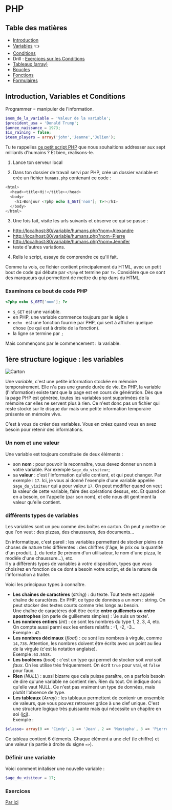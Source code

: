 # PHP

## Table des matières

- [Introduction](php-introduction.md)  
- [Variables](php-variables.md) :point_left:
- [Conditions](php-conditions.md)
- Drill : [Exercices sur les Conditions](php-exercices-conditions.md)
- [Tableaux (array)](php-array.md)
- [Boucles](php-boucles.md)
- [Fonctions](php-fonctions.md)
- [Formulaires](php-formulaires.md)

##  Introduction, Variables et Conditions

Programmer = manipuler de l'information.

```php
$nom_de_la_variable = 'Valeur de la variable';
$president_usa = 'Donald Trump';
$annee_naissance = 1973; 
$is_raining = false;
$team_players = array('john','Jeanne','Julien');
```

Tu te rappelles [ce petit script PHP](php-introduction.md) que nous souhaitions addresser aux sept milliards d'humains ?
Et bien, réalisons-le.

1. Lance ton serveur local

2. Dans ton dossier de travail servi par PHP, crée un dossier variable et crée un fichier `humans.php` contenant ce code : 

```php
<html>
  <head><title>Hi!</title></head>
  <body>
    <h1>Bonjour <?php echo $_GET['nom']; ?>!</h1>
  </body>
</html>
```
3. Une fois fait, visite les urls suivants et observe ce qui se passe :
  - [http://localhost:80/variable/humans.php?nom=Alexandre](http://localhost:80/variable/humans.php?nom=Alexandre)
  - [http://localhost:80/variable/humans.php?nom=Pierre](http://localhost:80/variable/humans.php?nom=Pierre)
  - [http://localhost:80/variable/humans.php?nom=Jennifer](http://localhost:80/variable/humans.php?nom=Jennifer)
  - teste d'autres variations.
4. Relis le script, essaye de comprendre ce qu'il fait.

Comme tu vois, ce fichier contient principalement du HTML, avec un petit bout de code qui débute par `<?php` et termine par `?>`. Considère que ce sont des marqueurs qui permettent de mettre du php dans du HTML.

### Examinons ce bout de code PHP

```php
<?php echo $_GET['nom']; ?>
```

- ` $_GET ` est une variable.
- en PHP, une variable commence toujours par le sigle `$`
- `echo ` est une fonction fournie par PHP, qui sert à afficher quelque chose (ce qui est à droite de la fonction).
- la ligne se termine par `;`

Mais commençons par le commencement : la variable.

## 1ère structure logique : les variables

![Carton](https://www.dropbox.com/s/pec9eeigmw5a8ra/carton.png?dl=1) 

Une *variable*, c'est une petite information stockée en mémoire temporairement. Elle n'a pas une grande durée de vie. En PHP, la variable (l'information) existe tant que la page est en cours de génération. Dès que la page PHP est générée, toutes les variables sont supprimées de la mémoire car elles ne servent plus à rien. Ce n'est donc pas un fichier qui reste stocké sur le disque dur mais une petite information temporaire présente en mémoire vive.  

C'est à vous de créer des variables. Vous en créez quand vous en avez besoin pour retenir des informations.  

### Un nom et une valeur

Une variable est toujours constituée de deux éléments :  
- son **nom** : pour pouvoir la reconnaître, vous devez donner un nom à votre variable. Par exemple `$age_du_visiteur`;  
- sa **valeur** : c'est l'information qu'elle contient, et qui peut changer. 
Par exemple : `17`.
Ici, je vous ai donné l'exemple d'une variable appelée `$age_du_visiteur` qui a pour valeur `17`.
On peut modifier quand on veut la valeur de cette variable, faire des opérations dessus, etc. Et quand on en a besoin, on l'appelle (par son nom), et elle nous dit gentiment la valeur qu'elle contient.

### différents types de variables
Les variables sont un peu comme des boîtes en carton. On peut y mettre ce que l'on veut : des pizzas, des chaussures, des documents...  

En informatique, c'est pareil : les variables permettent de stocker pleins de choses de nature très différentes : des chiffres (l'âge, le prix ou la quantité d'un produit...), du texte (le prénom d'un utilisateur, le nom d'une pizza, le modèle d'une chaussure...), etc.  
Il y a différents types de variables à votre disposition, types que vous choisirez en fonction de ce dont a besoin votre script, et de la nature de l'information à traiter.

Voici les principaux types à connaître.

- **Les chaînes de caractères** (*string*) : du texte. Tout texte est appelé chaîne de caractères. En PHP, ce type de données a un nom : string. On peut stocker des textes courts comme très longs au besoin.  
Une chaîne de caractères doit être écrite **entre guillemets ou entre apostrophes** (on parle de guillemets simples) : 'Je suis un texte'.   
- **Les nombres entiers** (*int*) : ce sont les nombres du type 1, 2, 3, 4, etc. On compte aussi parmi eux les entiers relatifs : -1, -2, -3…  
Exemple : `42`.  
- **Les nombres décimaux** (*float*) : ce sont les nombres à virgule, comme `14,738`. Attention, les nombres doivent être écrits avec un point au lieu de la virgule (c'est la notation anglaise).  
Exemple :`63.5538`.  
- **Les booléens** (*bool*) : c'est un type qui permet de stocker soit *vrai* soit *faux*. On les utilise très fréquemment. On écrit `true` pour vrai, et `false` pour faux.  
- **Rien** (*NULL*) : aussi bizarre que cela puisse paraître, on a parfois besoin de dire qu'une variable ne contient rien. Rien du tout. On indique donc qu'elle vaut NULL. Ce n'est pas vraiment un type de données, mais plutôt l'absence de type.  
- **Les tableaux** (*Array*) : les tableaux permettent de contenir un ensemble de valeurs, que vous pouvez retrouver grâce à une clef unique. C'est une structure logique très puissante mais qui nécessite un chapitre en soi ([ici](php-array.md)).  
Exemple : 

```php
$classe= array(0 => 'Cindy', 1 => 'Jean', 2 => 'Mustapha', 3 => 'Pierre', 4 => '', 5=>'Eric'); 
```
Ce tableau contient 6 éléments. Chaque élément a une clef (le chiffre) et une valeur (la partie à droite du signe `=>`).

### Définir une variable
Voici comment initaliser une nouvelle variable :  

```php
$age_du_visiteur = 17;
```


### Exercices

[Par ici](php-ex-variables.md)
